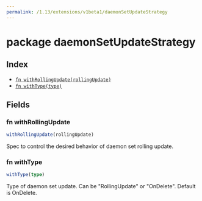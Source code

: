 ```yaml
---
permalink: /1.13/extensions/v1beta1/daemonSetUpdateStrategy
---
```


# package daemonSetUpdateStrategy



## Index

* [`fn withRollingUpdate(rollingUpdate)`](#fn-withrollingupdate)
* [`fn withType(type)`](#fn-withtype)

## Fields

### fn withRollingUpdate

```ts
withRollingUpdate(rollingUpdate)
```

Spec to control the desired behavior of daemon set rolling update.

### fn withType

```ts
withType(type)
```

Type of daemon set update. Can be "RollingUpdate" or "OnDelete". Default is OnDelete.